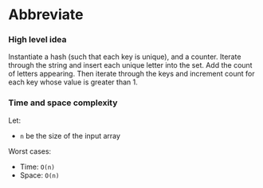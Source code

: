 # Abbreviate

### High level idea

Instantiate a hash (such that each key is unique), and a counter.  Iterate through the string and insert each unique letter into the set.   Add the count of letters appearing.  Then iterate through the keys and increment count for each key whose value is greater than 1.  

### Time and space complexity

Let: <br>

- `n` be the size of the input array <br>

Worst cases: <br>

- Time: `O(n)` <br>
- Space: `O(n)`
